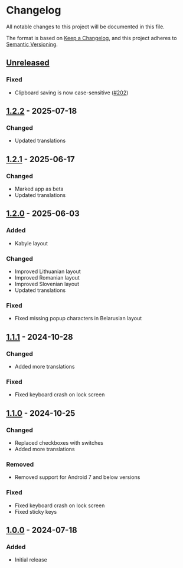 # Changelog
All notable changes to this project will be documented in this file.

The format is based on [Keep a Changelog](https://keepachangelog.com/en/1.1.0/),
and this project adheres to [Semantic Versioning](https://semver.org/spec/v2.0.0.html).

## [Unreleased]
### Fixed
- Clipboard saving is now case-sensitive ([#202])

## [1.2.2] - 2025-07-18
### Changed
- Updated translations

## [1.2.1] - 2025-06-17
### Changed
- Marked app as beta
- Updated translations

## [1.2.0] - 2025-06-03
### Added
- Kabyle layout

### Changed
- Improved Lithuanian layout
- Improved Romanian layout
- Improved Slovenian layout
- Updated translations

### Fixed
- Fixed missing popup characters in Belarusian layout

## [1.1.1] - 2024-10-28
### Changed
- Added more translations

### Fixed
- Fixed keyboard crash on lock screen

## [1.1.0] - 2024-10-25
### Changed
- Replaced checkboxes with switches
- Added more translations

### Removed
- Removed support for Android 7 and below versions

### Fixed
- Fixed keyboard crash on lock screen
- Fixed sticky keys

## [1.0.0] - 2024-07-18
### Added
- Initial release

[#202]: https://github.com/FossifyOrg/Keyboard/issues/202

[Unreleased]: https://github.com/FossifyOrg/Keyboard/compare/1.2.2...HEAD
[1.2.2]: https://github.com/FossifyOrg/Keyboard/compare/1.2.1...1.2.2
[1.2.1]: https://github.com/FossifyOrg/Keyboard/compare/1.2.0...1.2.1
[1.2.0]: https://github.com/FossifyOrg/Keyboard/compare/1.1.1...1.2.0
[1.1.1]: https://github.com/FossifyOrg/Keyboard/compare/1.1.0...1.1.1
[1.1.0]: https://github.com/FossifyOrg/Keyboard/compare/1.0.0...1.1.0
[1.0.0]: https://github.com/FossifyOrg/Keyboard/releases/tag/1.0.0

